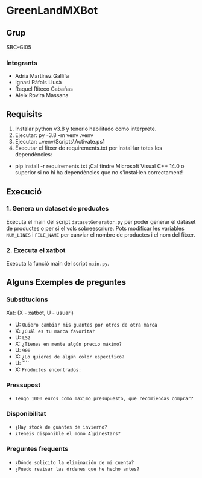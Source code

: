 # GreenLandMXBot

## Grup

SBC-GI05

### Integrants

- Adrià Martínez Gallifa
- Ignasi Ràfols Llusà
- Raquel Riteco Cabañas
- Aleix Rovira Massana

## Requisits
1. Instalar python v3.8 y tenerlo habilitado como interprete.
2. Ejecutar: py -3.8 -m venv .venv
3. Ejecutar: .\.venv\Scripts\Activate.ps1
4. Executar el fitxer de requirements.txt per instal·lar totes les dependències:
- pip install -r requirements.txt
¡Cal tindre Microsoft Visual C++ 14.0 o superior si no hi ha dependències que no s'instal·len correctament!

## Execució

### **1. Genera un dataset de productes**

Executa el main del script ``datasetGenerator.py`` per poder generar el dataset de productes o per si el vols
sobreescriure. Pots modificar les variables ``NUM_LINES`` i ``FILE_NAME`` per canviar el nombre de productes i
el nom del fitxer.

### **2. Executa el xatbot**

Executa la funció main del script ``main.py``.

## Alguns Exemples de preguntes

### Substitucions

Xat: (X - xatbot, U - usuari)

- U: ``Quiero cambiar mis guantes por otros de otra marca``
- X: ``¿Cuál es tu marca favorita? ``
- U: ``LS2``
- X: ``¿Tienes en mente algún precio máximo?``
- U: ``900``
- X: ``¿Lo quieres de algún color específico? ``
- U: ````
- X: ``Productos encontrados:``

### Pressupost

- ``Tengo 1000 euros como maximo presupuesto, que recomiendas comprar?``

### Disponibilitat

- ``¿Hay stock de guantes de invierno?``
- ``¿Teneis disponible el mono Alpinestars?``

### Preguntes frequents

- ``¿Dónde solicito la eliminación de mi cuenta?``
- ``¿Puedo revisar las órdenes que he hecho antes?``